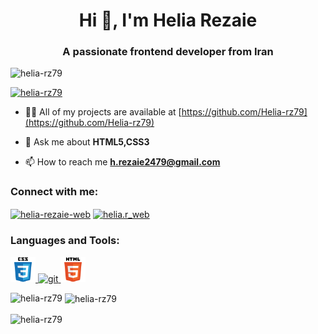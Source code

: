 <h1 align="center">Hi 👋, I'm Helia Rezaie</h1>
<h3 align="center">A passionate frontend developer from Iran</h3>

<p align="left"> <img src="https://komarev.com/ghpvc/?username=helia-rz79&label=Profile%20views&color=0e75b6&style=flat" alt="helia-rz79" /> </p>

<p align="left"> <a href="https://github.com/ryo-ma/github-profile-trophy"><img src="https://github-profile-trophy.vercel.app/?username=helia-rz79" alt="helia-rz79" /></a> </p>

- 👨‍💻 All of my projects are available at [https://github.com/Helia-rz79](https://github.com/Helia-rz79)

- 💬 Ask me about **HTML5,CSS3**

- 📫 How to reach me **h.rezaie2479@gmail.com**

<h3 align="left">Connect with me:</h3>
<p align="left">
<a href="https://linkedin.com/in/helia-rezaie-web" target="blank"><img align="center" src="https://raw.githubusercontent.com/rahuldkjain/github-profile-readme-generator/master/src/images/icons/Social/linked-in-alt.svg" alt="helia-rezaie-web" height="30" width="40" /></a>
<a href="https://instagram.com/helia.r_web" target="blank"><img align="center" src="https://raw.githubusercontent.com/rahuldkjain/github-profile-readme-generator/master/src/images/icons/Social/instagram.svg" alt="helia.r_web" height="30" width="40" /></a>
</p>

<h3 align="left">Languages and Tools:</h3>
<p align="left"> <a href="https://www.w3schools.com/css/" target="_blank" rel="noreferrer"> <img src="https://raw.githubusercontent.com/devicons/devicon/master/icons/css3/css3-original-wordmark.svg" alt="css3" width="40" height="40"/> </a> <a href="https://git-scm.com/" target="_blank" rel="noreferrer"> <img src="https://www.vectorlogo.zone/logos/git-scm/git-scm-icon.svg" alt="git" width="40" height="40"/> </a> <a href="https://www.w3.org/html/" target="_blank" rel="noreferrer"> <img src="https://raw.githubusercontent.com/devicons/devicon/master/icons/html5/html5-original-wordmark.svg" alt="html5" width="40" height="40"/> </a> </p>

<p><img align="left" src="https://github-readme-stats.vercel.app/api/top-langs?username=helia-rz79&show_icons=true&locale=en&layout=compact" alt="helia-rz79" /></p>

<p>&nbsp;<img align="center" src="https://github-readme-stats.vercel.app/api?username=helia-rz79&show_icons=true&locale=en" alt="helia-rz79" /></p>

<p><img align="center" src="https://github-readme-streak-stats.herokuapp.com/?user=helia-rz79&" alt="helia-rz79" /></p>

  
